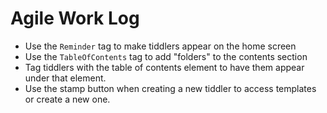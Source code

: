 # Agile Work Log
- Use the `Reminder` tag to make tiddlers appear on the home screen
- Use the `TableOfContents` tag to add "folders" to the contents section
- Tag tiddlers with the table of contents element to have them appear under that element.
- Use the stamp button when creating a new tiddler to access templates or create a new one.